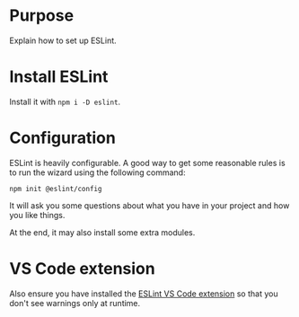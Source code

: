 # Purpose

Explain how to set up ESLint.

# Install ESLint

Install it with `npm i -D eslint`.

# Configuration

ESLint is heavily configurable. A good way to get some reasonable rules is to run the wizard using the following command:

`npm init @eslint/config`

It will ask you some questions about what you have in your project and how you like things.

At the end, it may also install some extra modules.

# VS Code extension

Also ensure you have installed the [ESLint VS Code extension](https://marketplace.visualstudio.com/items?itemName=dbaeumer.vscode-eslint) so that you don't see warnings only at runtime.
